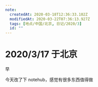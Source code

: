 ```yaml
---
note:
  createdAt: 2020-03-18T12:36:33.102Z
  modifiedAt: 2020-03-22T07:36:13.927Z
  tags: [地点/中国/北京, 日记/2020/3]
  id: ""
---
```


# 2020/3/17 于北京

<!-- @timer "date":"Tue Mar 17 2020 08:33:17 GMT+0800 (CST)" -->

早

<!-- @timer "date":"Tue Mar 17 2020 22:56:33 GMT+0800 (CST)","duration":"about 14 hours" -->

今天改了下 notehub，感觉有很多东西值得做
